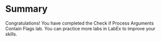 # Summary

Congratulations! You have completed the Check if Process Arguments Contain Flags lab. You can practice more labs in LabEx to improve your skills.
